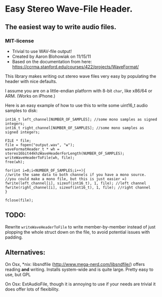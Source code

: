 # Easy Stereo Wave-File Header.
## The easiest way to write audio files.
### MIT-license

* Trivial to use WAV-file output!
* Created by Aaron Blohowiak on 11/15/11
* Based on the documentation from here: https://ccrma.stanford.edu/courses/422/projects/WaveFormat/

This library makes writing out stereo wave files very easy by populating the header with nice defaults.

I assume you are on a little-endian platform with 8-bit `char`, like x86/64 or ARM. (Works on iPhone.)

Here is an easy example of how to use this to write some uint16_t audio samples to disk:

    int16_t left_channel[NUMBER_OF_SAMPLES]; //some mono samples as signed integers;
    int16_t right_channel[NUMBER_OF_SAMPLES]; //some mono samples as signed integers;

    FILE * file;
    file = fopen("output.wav", "w");
    waveFormatHeader_t * wh = stereo16bit44khzWaveHeaderForLength(NUMBER_OF_SAMPLES);
    writeWaveHeaderToFile(wh, file);
    free(wh);

    for(int i=0;i<NUMBER_OF_SAMPLES;i++){
    //write the same data to both channels if you have a mono source.
    //you could make a mono file, but this is just easier =)
    fwrite(left_channel[i], sizeof(int16_t), 1, file); //left channel
    fwrite(right_channel[i], sizeof(int16_t), 1, file); //right channel
    }

    fclose(file);

## TODO:

Rewrite `writeWaveHeaderToFile` to write member-by-member instead of just plopping the whole struct down on the file, to avoid potential issues with padding.

## Alternatives:

On Osx, *nix:
  libsndfile (http://www.mega-nerd.com/libsndfile/) offers reading **and** writing.  Installs system-wide and is quite large.  Pretty easy to use, but GPL
  
On Osx:
  ExtAudioFile, though it is annoying to use if your needs are trivial it does offer lots of flexibility.